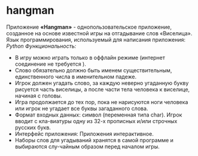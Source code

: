 # hangman

Приложение **«Hangman»** - однопользовательское приложение, созданное на основе известной игры на отгадывание слов «Виселица». Язык программирования, используемый для написания приложения: _Python_
_Функциональность:_
* В игру можно играть только в оффлайн режиме (интернет соединение не требуется ). 
* Слово обязательно должно быть именем существительным, единственного числа в именительном падеже. 
* Игрок должен угадать слово, за каждую неверно угаданную букву рисуется часть виселицы, а после части тела человека к виселице, начиная с головы. 
* Игра продолжается до тех пор, пока не нарисуются ноги человека или игрок не угадает все буквы загаданного слова.
* Формат входных данных: символ (переменная типа char). Игрок вводит с кла-виатуры одну из 32-х прописных и/или строчных русских букв.
* Интерфейс приложения: Приложения интерактивное.
* Наборы слов для угадываний хранятся в самой программе и выбираются слу-чайным образом перед началом игры.
